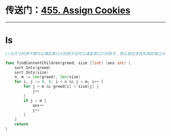 # 传送门：[455. Assign Cookies](https://leetcode.cn/problems/assign-cookies/)
---
# ls
```Go
//大尺寸的饼干既可以满足胃口大的孩子也可以满足胃口小的孩子，那么就应该优先满足胃口大的。排序两个数组，从右到左遍历，用大饼干首先满足胃口大的小孩

func findContentChildren(greed, size []int) (ans int) {
    sort.Ints(greed)
    sort.Ints(size)
    n, m := len(greed), len(size)
    for i, j := 0, 0; i < n && j < m; i++ {
        for j < m && greed[i] > size[j] {
            j++
        }
        if j < m {
            ans++
            j++
        }
    }
    return
}

```